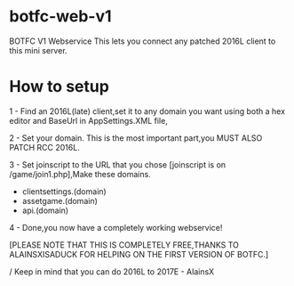 # botfc-web-v1
BOTFC V1 Webservice 
This lets you connect any patched 2016L client to this mini server.

# How to setup
1 - Find an 2016L(late) client,set it to any domain you want using both a hex editor and BaseUrl in AppSettings.XML file,

2 - Set your domain. This is the most important part,you MUST ALSO PATCH RCC 2016L.

3 - Set joinscript to the URL that you chose [joinscript is on /game/join1.php],Make these domains.

- clientsettings.(domain)
- assetgame.(domain)
- api.(domain)

4 - Done,you now have a completely working webservice!

[PLEASE NOTE THAT THIS IS COMPLETELY FREE,THANKS TO ALAINSXISADUCK FOR HELPING ON THE FIRST VERSION OF BOTFC.]

/ Keep in mind that you can do 2016L to 2017E - AlainsX
